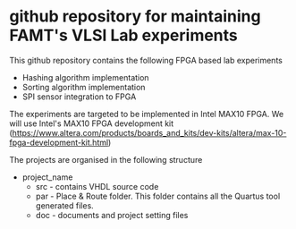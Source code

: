 # github repository for maintaining FAMT's VLSI Lab experiments

This github repository contains the following FPGA based lab experiments
- Hashing algorithm implementation
- Sorting algorithm implementation
- SPI sensor integration to FPGA

The experiments are targeted to be implemented in Intel MAX10 FPGA. We will use Intel's MAX10 FPGA development kit
(https://www.altera.com/products/boards_and_kits/dev-kits/altera/max-10-fpga-development-kit.html)

The projects are organised in the following structure
- project_name
  - src - contains VHDL source code
  - par - Place & Route folder. This folder contains all the Quartus tool generated files. 
  - doc - documents and project setting files
